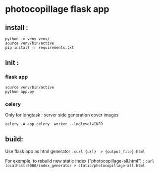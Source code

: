 # photocopillage flask app

## install :
```
python -m venv venv/
source venv/bin/active
pip install -r requirements.txt
```

## init :
### flask app

```
source venv/bin/active
python app.py
```

### celery
Only for longtask : server side generation cover images
```
celery -A app.celery  worker --loglevel=INFO
```


## build:
Use flask app as html generator : `curl {url}  > {output_file}.html`

For exemple, to rebuild new static index ("photocopillage-all.html") : `curl localhost:5000/index_generator > static/photocopillage-all.html`
